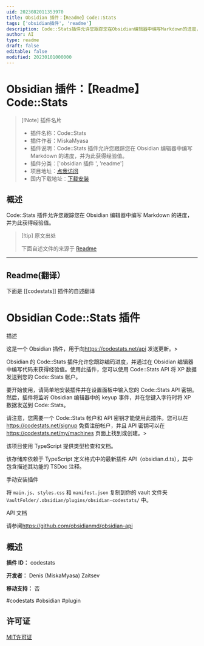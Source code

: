 ```yaml
---
uid: 2023082011353970
title: Obsidian 插件：【Readme】Code::Stats
tags: ['obsidian插件', 'readme']
description: Code::Stats插件允许您跟踪您在Obsidian编辑器中编写Markdown的进度，并为此获得经验值。
author: AI
type: readme
draft: false
editable: false
modified: 20230101000000
---
```


# Obsidian 插件：【Readme】Code::Stats

> [!Note] 插件名片
> - 插件名称：Code::Stats
> - 插件作者：MiskaMyasa
> - 插件说明：Code::Stats 插件允许您跟踪您在 Obsidian 编辑器中编写 Markdown 的进度，并为此获得经验值。
> - 插件分类：['obsidian 插件 ', 'readme']
> - 项目地址：[点我访问](https://github.com/Miskamyasa/obsidian-codestats)
> - 国内下载地址：[下载安装](https://pkmer.cn/products/plugin/pluginMarket/?codestats)

## 概述

Code::Stats 插件允许您跟踪您在 Obsidian 编辑器中编写 Markdown 的进度，并为此获得经验值。

> [!tip] 原文出处
>
>下面自述文件的来源于 [Readme](https://ghproxy.net/https://raw.githubusercontent.com/Miskamyasa/obsidian-codestats/main/README.md)
>

---

## Readme(翻译）

下面是 [[codestats]] 插件的自述翻译

# Obsidian Code::Stats 插件

描述

这是一个 Obsidian 插件，用于向<https://codestats.net/api> 发送更新。>

Obsidian 的 Code::Stats 插件允许您跟踪编码进度，并通过在 Obsidian 编辑器中编写代码来获得经验值。使用此插件，您可以使用 Code::Stats API 将 XP 数据发送到您的 Code::Stats 帐户。

要开始使用，请简单地安装插件并在设置面板中输入您的 Code::Stats API 密钥。然后，插件将监听 Obsidian 编辑器中的 keyup 事件，并在您键入字符时将 XP 数据发送到 Code::Stats。

请注意，您需要一个 Code::Stats 帐户和 API 密钥才能使用此插件。您可以在<https://codestats.net/signup> 免费注册帐户，并且 API 密钥可以在 <https://codestats.net/my/machines> 页面上找到或创建。>

该项目使用 TypeScript 提供类型检查和文档。

该存储库依赖于 TypeScript 定义格式中的最新插件 API（obsidian.d.ts），其中包含描述其功能的 TSDoc 注释。

手动安装插件

将 `main.js`、`styles.css` 和 `manifest.json` 复制到你的 vault 文件夹 `VaultFolder/.obsidian/plugins/obsidian-codestats/` 中。

API 文档

请参阅<https://github.com/obsidianmd/obsidian-api>

## 概述

**插件 ID：** codestats

**开发者：** Denis (MiskaMyasa) Zaitsev

**移动支持：** 否

#codestats #obsidian #plugin

## 许可证

[MIT许可证](./LICENCE.md)
